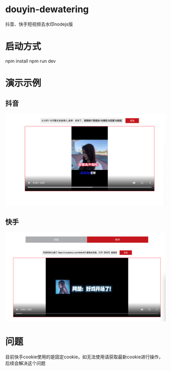 # douyin-dewatering
抖音、快手短视频去水印nodejs版

# 启动方式
npm install 
npm run dev

# 演示示例
## 抖音
![截图](/images/img.png)
## 快手
![截图](/images/ks.png)

# 问题
目前快手cookie使用的是固定cookie，如无法使用请获取最新cookie进行操作，后续会解决这个问题
